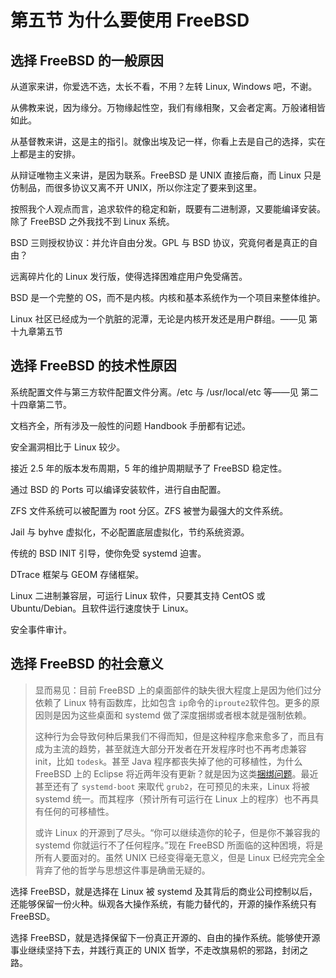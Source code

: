 # 第五节 为什么要使用 FreeBSD

## 选择 FreeBSD 的一般原因

从道家来讲，你爱选不选，太长不看，不用？左转 Linux, Windows 吧，不谢。

从佛教来说，因为缘分。万物缘起性空，我们有缘相聚，又会者定离。万般诸相皆如此。

从基督教来讲，这是主的指引。就像出埃及记一样，你看上去是自己的选择，实在上都是主的安排。

从辩证唯物主义来讲，是因为联系。FreeBSD 是 UNIX 直接后裔，而 Linux 只是仿制品，而很多协议又离不开 UNIX，所以你注定了要来到这里。

按照我个人观点而言，追求软件的稳定和新，既要有二进制源，又要能编译安装。除了 FreeBSD 之外我找不到 Linux 系统。

BSD 三则授权协议：并允许自由分发。GPL 与 BSD 协议，究竟何者是真正的自由？

远离碎片化的 Linux 发行版，使得选择困难症用户免受痛苦。

BSD 是一个完整的 OS，而不是内核。内核和基本系统作为一个项目来整体维护。

Linux 社区已经成为一个肮脏的泥潭，无论是内核开发还是用户群组。——见 第十九章第五节

## 选择 FreeBSD 的技术性原因

系统配置文件与第三方软件配置文件分离。/etc 与 /usr/local/etc 等——见 第二十四章第二节。

文档齐全，所有涉及一般性的问题 Handbook 手册都有记述。

安全漏洞相比于 Linux 较少。

接近 2.5 年的版本发布周期，5 年的维护周期赋予了 FreeBSD 稳定性。

通过 BSD 的 Ports 可以编译安装软件，进行自由配置。

ZFS 文件系统可以被配置为 root 分区。ZFS 被誉为最强大的文件系统。

Jail 与 byhve 虚拟化，不必配置底层虚拟化，节约系统资源。

传统的 BSD INIT 引导，使你免受 systemd 迫害。

DTrace 框架与 GEOM 存储框架。

Linux 二进制兼容层，可运行 Linux 软件，只要其支持 CentOS 或 Ubuntu/Debian。且软件运行速度快于 Linux。

安全事件审计。

## 选择 FreeBSD 的社会意义

> 显而易见：目前 FreeBSD 上的桌面部件的缺失很大程度上是因为他们过分依赖了 Linux 特有函数库，比如包含 `ip`命令的`iproute2`软件包。更多的原因则是因为这些桌面和 systemd 做了深度捆绑或者根本就是强制依赖。
>
>这种行为会导致何种后果我们不得而知，但是这种程序愈来愈多了，而且有成为主流的趋势，甚至就连大部分开发者在开发程序时也不再考虑兼容 init，比如 `todesk`。甚至 Java 程序都丧失掉了他的可移植性，为什么 FreeBSD 上的 Eclipse 将近两年没有更新？就是因为这类[捆绑问题](https://git.eclipse.org/r/c/platform/eclipse.platform.swt/+/163641/)。最近甚至还有了 `systemd-boot` 来取代 `grub2`，在可预见的未来，Linux 将被 systemd 统一。而其程序（预计所有可运行在 Linux 上的程序）也不再具有任何的可移植性。
>
>或许 Linux 的开源到了尽头。“你可以继续造你的轮子，但是你不兼容我的 systemd 你就运行不了任何程序。”现在 FreeBSD 所面临的这种困境，将是所有人要面对的。虽然 UNIX 已经变得毫无意义，但是 Linux 已经完完全全背弃了他的哲学与思想这件事是确凿无疑的。

选择 FreeBSD，就是选择在 Linux 被 systemd 及其背后的商业公司控制以后，还能够保留一份火种。纵观各大操作系统，有能力替代的，开源的操作系统只有 FreeBSD。

选择 FreeBSD，就是选择保留下一份真正开源的、自由的操作系统。能够使开源事业继续坚持下去，并践行真正的 UNIX 哲学，不走改旗易帜的邪路，封闭之路。
